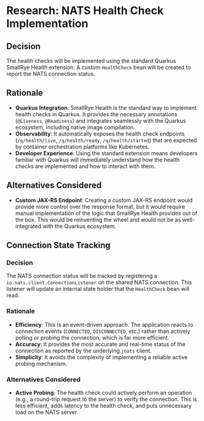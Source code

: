# Research: NATS Health Check Implementation

## Decision

The health checks will be implemented using the standard Quarkus SmallRye Health extension. A custom `HealthCheck` bean will be created to report the NATS connection status.

## Rationale

-   **Quarkus Integration**: SmallRye Health is the standard way to implement health checks in Quarkus. It provides the necessary annotations (`@Liveness`, `@Readiness`) and integrates seamlessly with the Quarkus ecosystem, including native image compilation.
-   **Observability**: It automatically exposes the health check endpoints (`/q/health/live`, `/q/health/ready`, `/q/health/started`) that are expected by container orchestration platforms like Kubernetes.
-   **Developer Experience**: Using the standard extension means developers familiar with Quarkus will immediately understand how the health checks are implemented and how to interact with them.

## Alternatives Considered

-   **Custom JAX-RS Endpoint**: Creating a custom JAX-RS endpoint would provide more control over the response format, but it would require manual implementation of the logic that SmallRye Health provides out of the box. This would be reinventing the wheel and would not be as well-integrated with the Quarkus ecosystem.

## Connection State Tracking

### Decision

The NATS connection status will be tracked by registering a `io.nats.client.ConnectionListener` on the shared NATS connection. This listener will update an internal state holder that the `HealthCheck` bean will read.

### Rationale

-   **Efficiency**: This is an event-driven approach. The application reacts to connection events (`CONNECTED`, `DISCONNECTED`, etc.) rather than actively polling or probing the connection, which is far more efficient.
-   **Accuracy**: It provides the most accurate and real-time status of the connection as reported by the underlying `jnats` client.
-   **Simplicity**: It avoids the complexity of implementing a reliable active probing mechanism.

### Alternatives Considered

-   **Active Probing**: The health check could actively perform an operation (e.g., a round-trip request to the server) to verify the connection. This is less efficient, adds latency to the health check, and puts unnecessary load on the NATS server.
